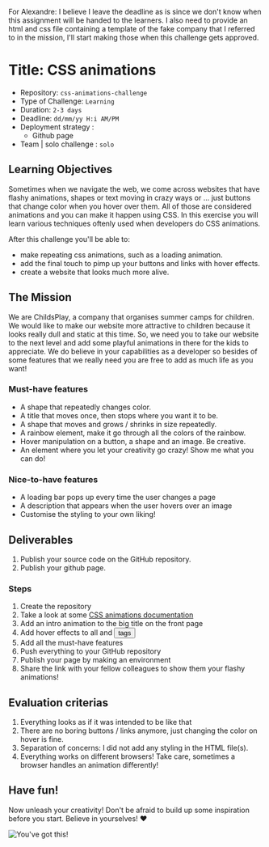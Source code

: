 For Alexandre: I believe I leave the deadline as is since we don't know when this assignment will be handed to the learners. I also need to provide an html and css file containing a template of the fake company that I referred to in the mission, I'll start making those when this challenge gets approved.

# Title: CSS animations

- Repository: `css-animations-challenge`
- Type of Challenge: `Learning`
- Duration: `2-3 days`
- Deadline: `dd/mm/yy H:i AM/PM`
- Deployment strategy :
	- Github page
- Team | solo challenge : `solo`


## Learning Objectives
Sometimes when we navigate the web, we come across websites that have flashy animations, shapes or text moving in crazy ways or ... just buttons that change color when you hover over them. All of those are considered animations and you can make it happen using CSS. In this exercise you will learn various techniques oftenly used when developers do CSS animations.

After this challenge you'll be able to:

- make repeating css animations, such as a loading animation.
- add the final touch to pimp up your buttons and links with hover effects.
- create a website that looks much more alive.

## The Mission
We are ChildsPlay, a company that organises summer camps for children. We would like to make our website more attractive to children because it looks really dull and static at this time. So, we need you to take our website to the next level and add some playful animations in there for the kids to appreciate. We do believe in your capabilities as a developer so besides of some features that we really need you are free to add as much life as you want!

### Must-have features

- A shape that repeatedly changes color.
- A title that moves once, then stops where you want it to be.
- A shape that moves and grows / shrinks in size repeatedly.
- A rainbow element, make it go through all the colors of the rainbow.
- Hover manipulation on a button, a shape and an image. Be creative.
- An element where you let your creativity go crazy! Show me what you can do!

### Nice-to-have features

- A loading bar pops up every time the user changes a page
- A description that appears when the user hovers over an image
- Customise the styling to your own liking!

## Deliverables
1. Publish your source code on the GitHub repository.
2. Publish your github page.

### Steps
1. Create the repository
2. Take a look at some [CSS animations documentation](https://www.w3schools.com/css/css3_animations.asp)
3. Add an intro animation to the big title on the front page
4. Add hover effects to all <a> and <button> tags
5. Add all the must-have features
6. Push everything to your GitHub repository
7. Publish your page by making an environment
8. Share the link with your fellow colleagues to show them your flashy animations!

## Evaluation criterias
1. Everything looks as if it was intended to be like that
2. There are no boring buttons / links anymore, just changing the color on hover is fine.
3. Separation of concerns: I did not add any styling in the HTML file(s).
4. Everything works on different browsers! Take care, sometimes a browser handles an animation differently!

## Have fun!

Now unleash your creativity! Don't be afraid to build up some inspiration before you start. Believe in yourselves! :heart:

![You've got this!](https://media.giphy.com/media/13N8crGK0Mi34c/giphy.gif)
